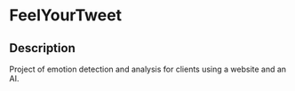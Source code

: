 # FeelYourTweet

## Description
Project of emotion detection and analysis for clients using a website and an AI.
